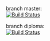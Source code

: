 branch master:  
[![Build Status](https://travis-ci.org/aaaaaa2493/my-server.svg?branch=master)](https://travis-ci.org/aaaaaa2493/my-server)

branch diploma:  
[![Build Status](https://travis-ci.org/aaaaaa2493/my-server.svg?branch=diploma)](https://travis-ci.org/aaaaaa2493/my-server)
